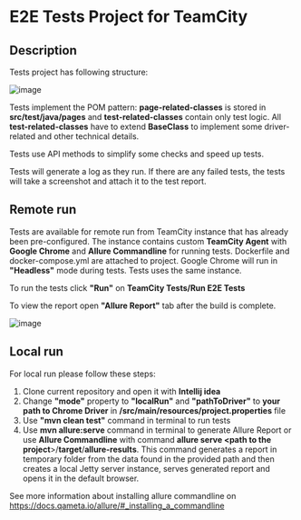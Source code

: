 # E2E Tests Project for TeamCity

## Description

Tests project has following structure:

![image](https://user-images.githubusercontent.com/25251139/170833504-4112ac9e-b53d-4802-a2c9-84a63ddd56be.png)

Tests implement the POM pattern: **page-related-classes** is stored in **src/test/java/pages** and **test-related-classes** contain only test logic. All **test-related-classes** have to extend **BaseClass** to implement some driver-related and other technical details. 

Tests use API methods to simplify some checks and speed up tests.

Tests will generate a log as they run. If there are any failed tests, the tests will take a screenshot and attach it to the test report.

## Remote run

Tests are available for remote run from TeamCity instance that has already been pre-configured. The instance contains custom **TeamCity Agent** with **Google Chrome** and **Allure Commandline** for running tests. Dockerfile and docker-compose.yml are attached to project. Google Chrome will run in **"Headless"** mode during tests. Tests uses the same instance.

To run the tests click **"Run"** on **TeamCity Tests/Run E2E Tests**

To view the report open **"Allure Report"** tab after the build is complete.

![image](https://user-images.githubusercontent.com/25251139/170830972-93ae6856-d3e7-42be-86b0-443996bf17ad.png)

## Local run

For local run please follow these steps:

1. Clone current repository and open it with **Intellij idea**
2. Change **"mode"** property to **"localRun"** and **"pathToDriver"** to **your path to Chrome Driver** in **/src/main/resources/project.properties** file
3. Use **"mvn clean test"** command in terminal to run tests
4. Use **mvn allure:serve** command in terminal to generate Allure Report or use **Allure Commandline** with command **allure serve <path to the project**>/**target**/**allure-results**. This command generates a report in temporary folder from the data found in the provided path and then creates a local Jetty server instance, serves generated report and opens it in the default browser. 

See more information about installing allure commandline on https://docs.qameta.io/allure/#_installing_a_commandline
